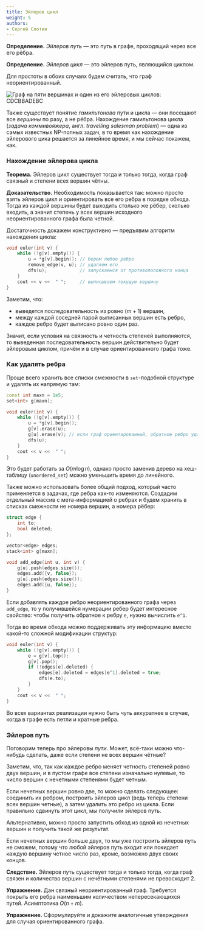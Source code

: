 ```yaml
---
title: Эйлеров цикл
weight: 5
authors:
- Сергей Слотин
---
```


**Определение.** *Эйлеров путь* — это путь в графе, проходящий через все его рёбра.

**Определение.** *Эйлеров цикл* — это эйлеров путь, являющийся циклом.

Для простоты в обоих случаях будем считать, что граф неориентированный.

![Граф на пяти вершинах и один из его эйлеровых циклов: CDCBBADEBC](../img/euler-small.png)

Также существует понятие *гамильтонова* пути и цикла — они посещают все *вершины* по разу, а не рёбра. Нахождение гамильтонова цикла (*задача коммивояжера*, англ. *travelling salesman problem*) — одна из самых известных NP-полных задач, в то время как нахождение эйлерового цика решается за линейное время, и мы сейчас покажем, как.

### Нахождение эйлерова цикла

**Теорема.** Эйлеров цикл существует тогда и только тогда, когда граф связный и степени всех вершин чётны.

**Доказательство.** Необходимость показывается так: можно просто взять эйлеров цикл и ориентировать все его ребра в порядке обхода. Тогда из каждой вершины будет выходить столько же рёбер, сколько входить, а значит степень у всех вершин исходного неориентированного графа была четной.

Достаточность докажем конструктивно — предъявим алгоритм нахождения цикла:

```c++
void euler(int v) {
    while (!g[v].empty()) {
        u = *g[v].begin(); // берем любое ребро
        remove_edge(v, u); // удаляем его
        dfs(u);            // запускаемся от противоположного конца
    }
    cout << v <<  " ";     // выписываем текущую вершину
}
```

Заметим, что:

- выведется последовательность из ровно $(m + 1)$ вершин,
- между каждой соседней парой выписанных вершин есть ребро,
- каждое ребро будет выписано ровно один раз.

Значит, если условия на связность и четность степеней выполняются, то выведенная последовательность вершин действительно будет эйлеровым циклом, причём и в случае ориентированного графа тоже.

### Как удалять ребра

Проще всего хранить все списки смежности в `set`-подобной структуре и удалять их напрямую там:

```c++
const int maxn = 1e5;
set<int> g[maxn];

void euler(int v) {
    while (!g[v].empty()) {
        u = *g[v].begin();
        g[v].erase(u);
        g[u].erase(v); // если граф ориентированный, обратное ребро удалять не надо
        dfs(u);
    }
    cout << v <<  " ";
}
```

Это будет работать за $O(m \log n)$, однако просто заменив дерево на хеш-таблицу (`unordered_set`) можно уменьшить время до линейного.

Также можно использовать более общий подход, который часто применяется в задачах, где ребра как-то изменяются. Создадим отдельный массив с мета-информацией о ребрах и будем хранить в списках смежности не номера вершин, а номера рёбер:

```cpp
struct edge {
    int to;
    bool deleted;
};

vector<edge> edges;
stack<int> g[maxn];

void add_edge(int u, int v) {
    g[u].push(edges.size());
    edges.add({v, false});
    g[u].push(edges.size());
    edges.add({u, false});
}
```

Если добавлять каждое ребро неориентированного графа через `add_edge`, то у получившейся нумерации ребер будет интересное свойство: чтобы получить обратное к ребру `e`, нужно вычислить `e^1`.

Тогда во время обхода можно поддерживать эту информацию вместо какой-то сложной модификации структур:

```cpp
void euler(int v) {
    while (!g[v].empty()) {
        e = g[v].top();
        g[v].pop();
        if (!edges[e].deleted) {
            edges[e].deleted = edges[e^1].deleted = true;
            dfs(e.to);
        }
    }
    cout << v <<  " ";
}
```

Во всех вариантах реализации нужно быть чуть аккуратнее в случае, когда в графе есть петли и кратные ребра.

### Эйлеров путь

Поговорим теперь про эйлеровы *пути*. Может, всё-таки можно что-нибудь сделать, даже если степени не всех вершин чётные?

Заметим, что, так как каждое ребро меняет четность степеней ровно двух вершин, и в пустом графе все степени изначально нулевые, то число вершин с нечетными степенями будет четным.

Если нечетных вершин ровно две, то можно сделать следующее: соединить их ребром, построить эйлеров цикл (ведь теперь степени всех вершин четные), а затем удалить это ребро из цикла. Если правильно сдвинуть этот цикл, мы получили эйлеров путь.

Альтернативно, можно просто запустить обход из одной из нечетных вершин и получить такой же результат.

Если нечетных вершин больше двух, то мы уже построить эйлеров путь не сможем, потому что любой эйлеров путь входит или покидает каждую вершину четное число раз, кроме, возможно двух своих концов.

**Следствие.** Эйлеров путь существует тогда и только тогда, когда граф связен и количество вершин с нечётными степенями не превосходит 2.

**Упражнение.** Дан связный неориентированный граф. Требуется покрыть его ребра наименьшим количеством непересекающихся путей. Асимптотика $O(n + m)$.

**Упражнение.** Сформулируйте и докажите аналогичные утверждения для случая ориентированного графа.

